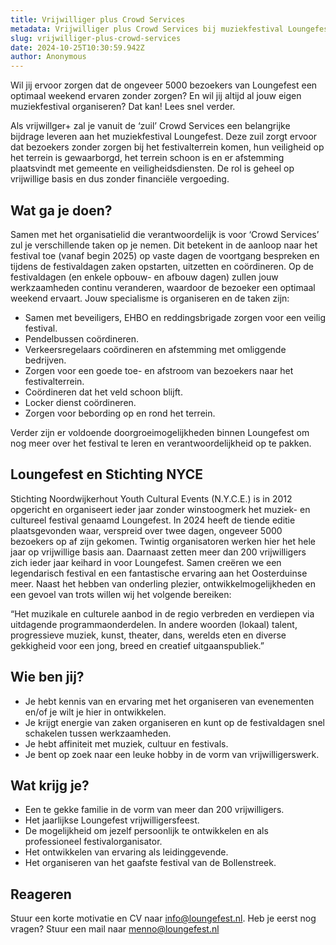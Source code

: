 ```yaml
---
title: Vrijwilliger plus Crowd Services
metadata: Vrijwilliger plus Crowd Services bij muziekfestival Loungefest in Noordwijkerhout
slug: vrijwilliger-plus-crowd-services
date: 2024-10-25T10:30:59.942Z
author: Anonymous
---
```


Wil jij ervoor zorgen dat de ongeveer 5000 bezoekers van Loungefest een optimaal weekend ervaren zonder zorgen? En wil jij altijd al jouw eigen muziekfestival organiseren? Dat kan! Lees snel verder.

Als vrijwillger+ zal je vanuit de ‘zuil’ Crowd Services een belangrijke bijdrage leveren aan het muziekfestival Loungefest. Deze zuil zorgt ervoor dat bezoekers zonder zorgen bij het festivalterrein komen, hun veiligheid op het terrein is gewaarborgd, het terrein schoon is en er afstemming plaatsvindt met gemeente en veiligheidsdiensten. De rol is geheel op vrijwillige basis en dus zonder financiële vergoeding.

## Wat ga je doen?
Samen met het organisatielid die verantwoordelijk is voor ‘Crowd Services’ zul je verschillende taken op je nemen. Dit betekent in de aanloop naar het festival toe (vanaf begin 2025) op vaste dagen de voortgang bespreken en tijdens de festivaldagen zaken opstarten, uitzetten en coördineren. Op de festivaldagen (en enkele opbouw- en afbouw dagen) zullen jouw werkzaamheden continu veranderen, waardoor de bezoeker een optimaal weekend ervaart. Jouw specialisme is organiseren en de taken zijn:
- Samen met beveiligers, EHBO en reddingsbrigade zorgen voor een veilig festival.
- Pendelbussen coördineren.
- Verkeersregelaars coördineren en afstemming met omliggende bedrijven.
- Zorgen voor een goede toe- en afstroom van bezoekers naar het festivalterrein.
- Coördineren dat het veld schoon blijft.
- Locker dienst coördineren.
- Zorgen voor bebording op en rond het terrein.

Verder zijn er voldoende doorgroeimogelijkheden binnen Loungefest om nog meer over het festival te leren en verantwoordelijkheid op te pakken.


## Loungefest en Stichting NYCE
Stichting Noordwijkerhout Youth Cultural Events (N.Y.C.E.) is in 2012 opgericht en organiseert ieder jaar zonder winstoogmerk het muziek- en cultureel festival genaamd Loungefest. In 2024 heeft de tiende editie plaatsgevonden waar, verspreid over twee dagen, ongeveer 5000 bezoekers op af zijn gekomen. Twintig organisatoren werken hier het hele jaar op vrijwillige basis aan. Daarnaast zetten meer dan 200 vrijwilligers zich ieder jaar keihard in voor Loungefest. Samen creëren we een legendarisch festival en een fantastische ervaring aan het Oosterduinse meer. Naast het hebben van onderling plezier, ontwikkelmogelijkheden en een gevoel van trots willen wij het volgende bereiken:

“Het muzikale en culturele aanbod in de regio verbreden en verdiepen via uitdagende programmaonderdelen. In andere woorden (lokaal) talent, progressieve muziek, kunst, theater, dans, werelds eten en diverse gekkigheid voor een jong, breed en creatief uitgaanspubliek.”


## Wie ben jij?
- Je hebt kennis van en ervaring met het organiseren van evenementen en/of je wilt je hier in ontwikkelen.
- Je krijgt energie van zaken organiseren en kunt op de festivaldagen snel schakelen tussen werkzaamheden.
- Je hebt affiniteit met muziek, cultuur en festivals.
- Je bent op zoek naar een leuke hobby in de vorm van vrijwilligerswerk.


## Wat krijg je?
- Een te gekke familie in de vorm van meer dan 200 vrijwilligers.
- Het jaarlijkse Loungefest vrijwilligersfeest.
- De mogelijkheid om jezelf persoonlijk te ontwikkelen en als professioneel festivalorganisator. 
- Het ontwikkelen van ervaring als leidinggevende. 
- Het organiseren van het gaafste festival van de Bollenstreek.


## Reageren
Stuur een korte motivatie en CV naar info@loungefest.nl.
Heb je eerst nog vragen? Stuur een mail naar menno@loungefest.nl
